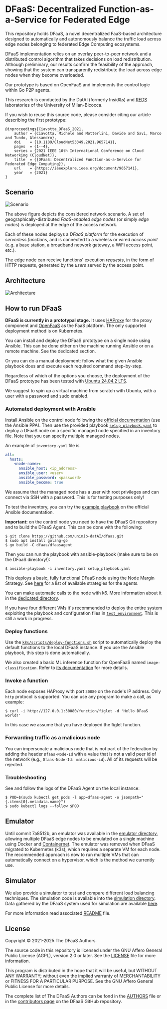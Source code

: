 # DFaaS: Decentralized Function-as-a-Service for Federated Edge 

This repository holds DFaaS, a novel decentralized FaaS-based architecture
designed to automatically and autonomously balance the traffic load across edge
nodes belonging to federated Edge Computing ecosystems.

DFaaS implementation relies on an overlay peer-to-peer network and a distributed
control algorithm that takes decisions on load redistribution. Although
preliminary, our results confirm the feasibility of the approach, showing that
the system can transparently redistribute the load across edge nodes when they
become overloaded.

Our prototype is based on OpenFaaS and implements the control logic within Go
P2P agents.

This research is conducted by the DatAI (formerly Insid&s) and
[REDS](https://redslab.altervista.org/) laboratories of the University of
Milan-Bicocca.

If you wish to reuse this source code, please consider citing our article
describing the first prototype:

```
@inproceedings{Ciavotta_DFaaS_2021,
    author = {Ciavotta, Michele and Motterlini, Davide and Savi, Marco and Tundo, Alessandro},
    doi    = {10.1109/CloudNet53349.2021.9657141},
    pages  = {1--4},
    series = {2021 IEEE 10th International Conference on Cloud Networking (CloudNet)},
    title  = {{DFaaS: Decentralized Function-as-a-Service for Federated Edge Computing}},
    url    = {https://ieeexplore.ieee.org/document/9657141},
    year   = {2021}
}
```

## Scenario

![Scenario](images/Scenario-crop.png)

The above figure depicts the considered network scenario. A set of
geographically-distributed _FaaS-enabled edge nodes_ (or simply _edge nodes_) is
deployed at the edge of the access network. 

Each of these nodes deploys a _DFaaS platform_ for the execution of _serverless
functions_, and is connected to a wireless or wired _access point_ (e.g. a base
station, a broadband network gateway, a WiFi access point, etc.).

The edge node can receive functions' execution _requests_, in the form of HTTP
requests, generated by the _users_ served by the access point.

## Architecture

![Architecture](images/Arch-crop.png)

## How to run DFaaS

**DFaaS is currently in a prototypal stage.** It uses
[HAProxy](https://www.haproxy.org/) for the proxy component and
[OpenFaaS](https://www.openfaas.com/) as the FaaS platform. The only supported
deployment method is on Kubernetes.

You can install and deploy the DFaaS prototype on a single node using Ansible.
This can be done either on the machine running Ansible or on a remote machine.
See the dedicated section.

Or you can do a manual deployment: follow what the given Ansible playbook does
and execute each required command step-by-step.

Regardless of which of the options you choose, the deployment of the DFaaS
prototype has been tested with [Ubuntu 24.04.2
LTS](https://releases.ubuntu.com/noble/).

We suggest to spin up a virtual machine from scratch with Ubuntu, with a user
with a password and sudo enabled.

### Automated deployment with Ansible

Install Ansible on the control node following the [official
documentation](https://docs.ansible.com/ansible/latest/installation_guide/intro_installation.html)
(use the Ansible PPA). Then use the provided playbook
[`setup_playbook.yaml`](setup_playbook.yaml) to deploy a DFaaS node on a
specific managed node specified in an inventory file. Note that you can specify
multiple managed nodes.

An example of `inventory.yaml` file is

```yaml
all:
  hosts:
    <node-name>:
      ansible_host: <ip_address>
      ansible_user: <user>
      ansible_password: <password>
      ansible_become: true
```

We assume that the managed node has a user with root privileges and can connect
via SSH with a password. This is for testing purposes only!

To test the inventory, you can try the [example
playbook](https://docs.ansible.com/ansible/latest/getting_started/get_started_playbook.html)
on the official Ansible documentation.

**Important:** on the control node you need to have the DFaaS Git repository and
to build the DFaaS Agent. This can be done with the following:

```console
$ git clone https://github.com/unimib-datAI/dfaas.git
$ sudo apt install golang-go
$ go build -C dfaas/dfaasagent
```

Then you can run the playbook with ansible-playbook (make sure to be on the
DFaaS directory!):

```console
$ ansible-playbook -i inventory.yaml setup_playbook.yaml
```

This deploys a basic, fully functional DFaaS node using the Node Margin
Strategy. See [here](docs/agent-strategies.md) for a list of available
strategies for the agents.

You can make automatic calls to the node with k6. More information
about it in the [dedicated directory](k6).

If you have four different VMs it's recommended to deploy the entire system
exploiting the playbook and configuration files in
[`test_environment`](test_environment). This is still a work in progress.

### Deploy functions

Use the [`k8s/scripts/deploy-functions.sh`](k8s/scripts/deploy-functions.sh)
script to automatically deploy the default functions to the local DFaaS
instance. If you use the Ansible playbook, this step is done automatically.

We also created a basic ML inference function for OpenFaaS named
`image-classification`. Refer to [its
documentation](functions/image-classification/README.md) for more details.

### Invoke a function

Each node exposes HAProxy with port `30080` on the node's IP address. Only
`http` protocol is supported. You can use any program to make a call, as
example:

```console
$ curl -i http://127.0.0.1:30080/function/figlet -d 'Hello DFaaS world!'
```

In this case we assume that you have deployed the figlet function.

### Forwarding traffic as a malicious node

You can impersonate a malicious node that is not part of the federation by
adding the header `Dfaas-Node-Id` with a value that is not a valid peer id of
the network (e.g., `Dfaas-Node-Id: malicious-id`). All of its requests will be
rejected.

### Troubleshooting

See and follow the logs of the DFaaS Agent on the local instance:

```console
$ POD=$(sudo kubectl get pods -l app=dfaas-agent -o jsonpath="{.items[0].metadata.name}")
$ sudo kubectl logs --follow $POD
```

## Emulator

Until commit 7a8512b, an emulator was available in the [emulator
directory](https://github.com/unimib-datAI/dfaas/tree/7a8512be642321dfad8638b1c422ea59f3a98b32/emulator),
allowing multiple DFaaS edge nodes to be emulated on a single machine using
Docker and [Containernet](https://containernet.github.io/). The emulator was
removed when DFaaS migrated to Kubernetes (k3s), which requires a separate VM
for each node. The recommended approach is now to run multiple VMs that can
automatically connect on a hypervisor, which is the method we currently use.

## Simulator

We also provide a simulator to test and compare different load balancing
techniques. The simulation code is available into the [simulation
directory](simulation). Data gathered by the DFaaS system used for simulation
are available [here](simulation/data).

For more information read associated [README](simulation/README.md) file.

## License

Copyright © 2021-2025 The DFaaS Authors.

The source code in this repository is licensed under the GNU Affero General
Public License (AGPL), version 2.0 or later. See the [LICENSE](LICENSE) file for
more information.

This program is distributed in the hope that it will be useful, but WITHOUT ANY
WARRANTY; without even the implied warranty of MERCHANTABILITY or FITNESS FOR A
PARTICULAR PURPOSE. See the GNU Affero General Public License for more details.

The complete list of The DFaaS Authors can be fond in the [AUTHORS](AUTHORS)
file or in the [contributors
page](https://github.com/unimib-datAI/dfaas/graphs/contributors) on the DFaaS
GitHub repository.
